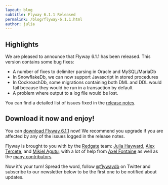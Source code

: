 ```yaml
---
layout: blog
subtitle: Flyway 6.1.1 Released
permalink: /blog/flyway-6.1.1.html
author: julia
---
```


## Highlights

We are pleased to announce that Flyway 6.1.1 has been released. This version contains some bug fixes:

- A number of fixes to delimiter parsing in Oracle and MySQL/MariaDb
- In SnowflakeDb, we can now support Javascript in stored procedures
- In CockroachDb, some migrations containing both DML and DDL would fail because they would be run in a transaction by default
- A problem where output to a log file would be lost.

You can find a detailed list of issues fixed in the [release notes](/documentation/releaseNotes#6.1.1).

## Download it now and enjoy!

You can [download Flyway 6.1.1](/download) now! We recommend you upgrade if you are affected by any of the issues
logged in the release notes.

Flyway is brought to you with <i class="fa fa-heart"></i> by the [Redgate](https://red-gate.com) team:
[Julia Hayward](https://twitter.com/Julia_Hayward),
[Alex Tercete](https://twitter.com/alextercete), and [Mikiel Agutu](https://twitter.com/mikielagutu),
with a lot of help from [Axel Fontaine](https://twitter.com/axelfontaine)
as well as the [many contributors](/documentation/contribute/hallOfFame).

Now it's your turn! Spread the word, follow [@flywaydb](https://twitter.com/flywaydb) on Twitter and subscribe
to our newsletter below to be the first one to be notified about updates.
